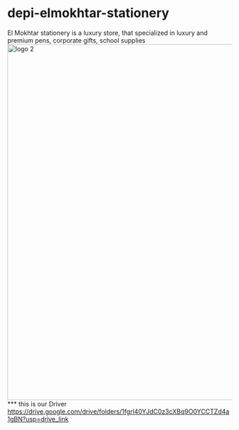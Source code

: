 # depi-elmokhtar-stationery
El Mokhtar stationery is a luxury store, that specialized in luxury and premium pens, corporate gifts, school supplies
<img width="600" height="800" alt="logo 2" src="https://github.com/user-attachments/assets/b43398e1-706e-4b47-8fa8-380d34c22eec" />
*** this is our Driver https://drive.google.com/drive/folders/1fgrl40YJdC0z3cXBq9O0YCCTZd4a1gBN?usp=drive_link
